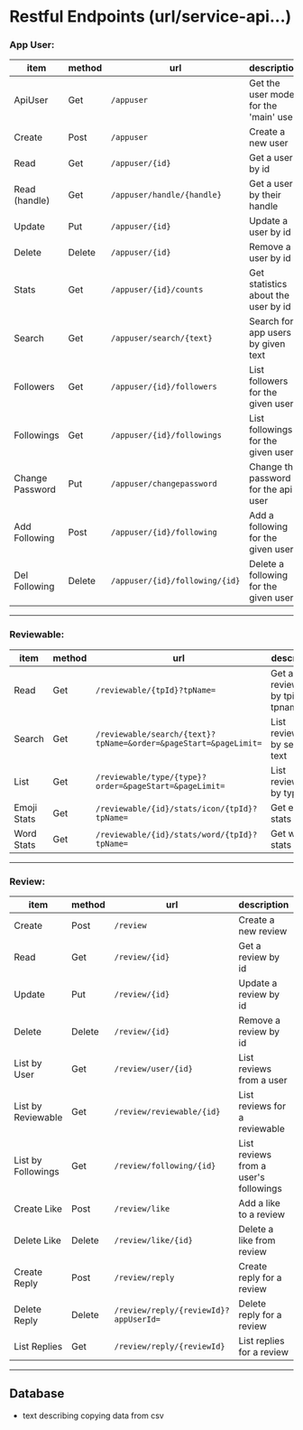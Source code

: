 # Restful Endpoints (url/service-api...)

### App User:

| item            | method | url                                | description                            | authorization |
|-----------------|--------|------------------------------------|----------------------------------------|---------------|
| ApiUser         | Get    | ```/appuser```                     | Get the user model for the 'main' user | Yes           |
| Create          | Post   | ```/appuser```                     | Create a new user                      | No            |
| Read            | Get    | ```/appuser/{id}```                | Get a user by id                       | Yes           |
| Read (handle)   | Get    | ```/appuser/handle/{handle}```     | Get a user by their handle             | Yes           |
| Update          | Put    | ```/appuser/{id}```                | Update a user by id                    | Yes           |
| Delete          | Delete | ```/appuser/{id}```                | Remove a user by id                    | Yes           |
| Stats           | Get    | ```/appuser/{id}/counts```         | Get statistics about the user by id    | Yes           |
| Search          | Get    | ```/appuser/search/{text}```       | Search for app users by given text     | Yes           |
| Followers       | Get    | ```/appuser/{id}/followers```      | List followers for the given user      | Yes           |
| Followings      | Get    | ```/appuser/{id}/followings```     | List followings for the given user     | Yes           |
| Change Password | Put    | ```/appuser/changepassword```      | Change the password for the api user   | Yes           |
| Add Following   | Post   | ```/appuser/{id}/following```      | Add a following for the given user     | Yes           |
| Del Following   | Delete | ```/appuser/{id}/following/{id}``` | Delete a following for the given user  | Yes           |

- - -

### Reviewable:

| item        | method | url                                                           | description                            | authorization |
|-------------|--------|---------------------------------------------------------------|----------------------------------------|---------------|
| Read        | Get    | ```/reviewable/{tpId}?tpName=```                              | Get a reviewable by tpid and tpname    | Yes           |
| Search      | Get    | ```/reviewable/search/{text}?tpName=&order=&pageStart=&pageLimit=``` | List reviewables by search text        | Yes           |
| List        | Get    | ```/reviewable/type/{type}?order=&pageStart=&pageLimit=```    | List reviewables by type               | Yes           |
| Emoji Stats | Get    | ```/reviewable/{id}/stats/icon/{tpId}?tpName=```              | Get emoji stats                        | Yes           |
| Word Stats  | Get    | ```/reviewable/{id}/stats/word/{tpId}?tpName=```              | Get word stats                         | Yes           |

- - -

### Review:

| item               | method | url                                       | description                            | authorization |
|--------------------|--------|-------------------------------------------|----------------------------------------|---------------|
| Create             | Post   | ```/review```                             | Create a new review                    | Yes           |
| Read               | Get    | ```/review/{id}```                        | Get a review by id                     | Yes           |
| Update             | Put    | ```/review/{id}```                        | Update a review by id                  | Yes           |
| Delete             | Delete | ```/review/{id}```                        | Remove a review by id                  | Yes           |
| List by User       | Get    | ```/review/user/{id}```                   | List reviews from a user               | Yes           |
| List by Reviewable | Get    | ```/review/reviewable/{id}```             | List reviews for a reviewable          | Yes           |
| List by Followings | Get    | ```/review/following/{id}```              | List reviews from a user's followings  | Yes           |
| Create Like        | Post   | ```/review/like```                        | Add a like to a review                 | Yes           |
| Delete Like        | Delete | ```/review/like/{id}```                   | Delete a like from review              | Yes           |
| Create Reply       | Post   | ```/review/reply```                       | Create reply for a review              | Yes           |
| Delete Reply       | Delete | ```/review/reply/{reviewId}?appUserId=``` | Delete reply for a review              | Yes           |
| List Replies       | Get    | ```/review/reply/{reviewId}```            | List replies for a review              | Yes           |

- - -

## Database

- text describing copying data from csv